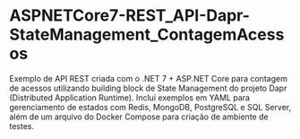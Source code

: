 # ASPNETCore7-REST_API-Dapr-StateManagement_ContagemAcessos
Exemplo de API REST criada com o .NET 7 + ASP.NET Core para contagem de acessos utilizando building block de State Management do projeto Dapr (Distributed Application Runtime). Inclui exemplos em YAML para gerenciamento de estados com Redis, MongoDB, PostgreSQL e SQL Server, além de um arquivo do Docker Compose para criação de ambiente de testes.
